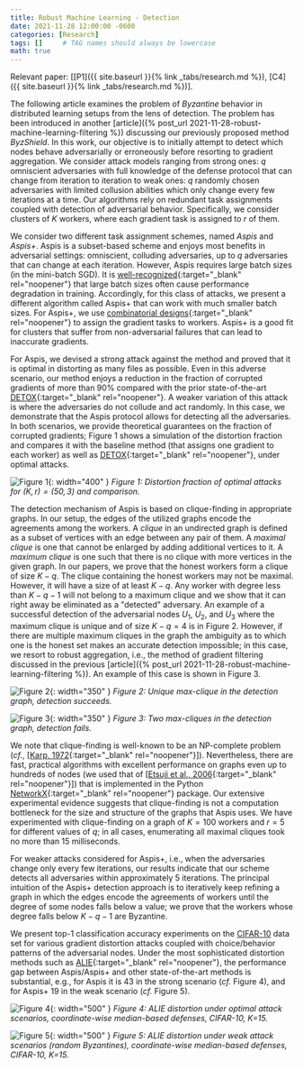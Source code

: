 ```yaml
---
title: Robust Machine Learning - Detection
date: 2021-11-28 12:00:00 -0600
categories: [Research]
tags: []     # TAG names should always be lowercase
math: true
---
```

Relevant paper: [[P1]({{ site.baseurl }}{% link _tabs/research.md %}), [C4]({{ site.baseurl }}{% link _tabs/research.md %})].

The following article examines the problem of *Byzantine* behavior in distributed learning setups from the lens of detection. The problem has been introduced in another [article]({% post_url 2021-11-28-robust-machine-learning-filtering %}) discussing our previously proposed method *ByzShield*. In this work, our objective is to initially attempt to detect which nodes behave adversarially or erroneously before resorting to gradient aggregation. We consider attack models ranging from strong ones: $q$ omniscient adversaries with full knowledge of the defense protocol that can change from iteration to iteration to weak ones: $q$ randomly chosen adversaries with limited collusion abilities which only change every few iterations at a time. Our algorithms rely on redundant task assignments coupled with detection of adversarial behavior. Specifically, we consider clusters of $K$ workers, where each gradient task is assigned to $r$ of them.

We consider two different task assignment schemes, named *Aspis* and *Aspis+*. Aspis is a subset-based scheme and enjoys most benefits in adversarial settings: omniscient, colluding
adversaries, up to $q$ adversaries that can change at each iteration. However, Aspis requires large batch sizes (in the mini-batch SGD). It is [well-recognized](https://arxiv.org/abs/1606.04838){:target="_blank" rel="noopener"} that large batch sizes often cause performance degradation in training. Accordingly, for this class of attacks, we present a different algorithm called Aspis+ that can work with much smaller batch sizes. For Aspis+, we use [combinatorial designs](https://link.springer.com/book/10.1007/b97564){:target="_blank" rel="noopener"} to assign the gradient tasks to workers. Aspis+ is a good fit for clusters that suffer from non-adversarial failures that can lead to inaccurate gradients.

For Aspis, we devised a strong attack against the method and proved that it is optimal in distorting as many files as possible. Even in this adverse scenario, our method enjoys a reduction in the fraction of corrupted gradients of more than 90% compared with the prior state-of-the-art [DETOX](https://papers.nips.cc/paper/9220-detox-a-redundancy-based-framework-for-faster-and-more-robust-gradient-aggregation){:target="_blank" rel="noopener"}. A weaker variation of this attack is where the adversaries do not collude and act randomly. In this case, we demonstrate that the Aspis protocol allows for detecting all the adversaries. In both scenarios, we provide theoretical guarantees on the fraction of corrupted gradients; Figure 1 shows a simulation of the distortion fraction and compares it with the baseline method (that assigns one gradient to each worker) as well as [DETOX](https://papers.nips.cc/paper/9220-detox-a-redundancy-based-framework-for-faster-and-more-robust-gradient-aggregation){:target="_blank" rel="noopener"}, under optimal attacks.

![Figure 1](/kostas_files/distortion_fig_107.png){: width="400" }
*Figure 1: Distortion fraction of optimal attacks for $(K,r)=(50,3)$ and comparison.*

The detection mechanism of Aspis is based on clique-finding in appropriate graphs. In our setup, the edges of the utilized graphs encode the agreements among the workers. A *clique* in an undirected graph is defined as a subset of vertices with an edge between any pair of them. A *maximal clique* is one that cannot be enlarged by adding additional vertices to it. A *maximum clique* is one such that there is no clique with more vertices in the given graph. In our papers, we prove that the honest workers form a clique of size $K-q$. The clique containing the honest workers may not be maximal. However, it will have a size of at least $K-q$. Any worker with degree less than $K-q-1$ will not belong to a maximum clique and we show that it can right away be eliminated as a "detected" adversary. An example of a successful detection of the adversarial nodes $U_1$, $U_2$, and $U_3$ where the maximum clique is unique and of size $K-q = 4$ is in Figure 2. However, if there are multiple maximum cliques in the graph the ambiguity as to which one is the honest set makes an accurate detection impossible; in this case, we resort to robust aggregation, i.e., the method of gradient filtering discussed in the previous [article]({% post_url 2021-11-28-robust-machine-learning-filtering %}). An example of this case is shown in Figure 3.

![Figure 2](/kostas_files/Subset_assignment_K7_r3_graph_success.png){: width="350" }
*Figure 2: Unique max-clique in the detection graph, detection succeeds.*

![Figure 3](/kostas_files/Subset_assignment_K7_r3_graph_failure.png){: width="350" }
*Figure 3: Two max-cliques in the detection graph, detection fails.*

We note that clique-finding is well-known to be an NP-complete problem (*cf.*, [[Karp, 1972](https://link.springer.com/chapter/10.1007/978-1-4684-2001-2_9){:target="_blank" rel="noopener"}]). Nevertheless, there are fast, practical algorithms with excellent performance on graphs even up to hundreds of nodes (we used that of [[Etsuji et al., 2006](https://www.sciencedirect.com/science/article/pii/S0304397506003586){:target="_blank" rel="noopener"}]) that is implemented in the Python [NetworkX](https://networkx.org/documentation/stable/index.html){:target="_blank" rel="noopener"} package. Our extensive experimental evidence suggests that clique-finding is not a computation bottleneck for the size and structure of the graphs that Aspis uses. We have experimented with clique-finding on a graph of $K=100$ workers and $r=5$ for different values of $q$; in all cases, enumerating all maximal cliques took no more than $15$ milliseconds.

For weaker attacks considered for Aspis+, i.e., when the adversaries change only every few iterations, our results indicate that our scheme detects all adversaries within approximately $5$ iterations. The principal intuition of the Aspis+ detection approach is to iteratively keep refining a graph in which the edges encode the agreements of workers until the degree of some nodes falls below a value; we prove that the workers whose degree falls below $K-q-1$ are Byzantine.

We present top-1 classification accuracy experiments on the [CIFAR-10](https://www.cs.toronto.edu/~kriz/cifar.html) data set for various gradient distortion attacks coupled with choice/behavior patterns of the adversarial nodes. Under the most sophisticated distortion methods such as [ALIE](https://papers.nips.cc/paper/9069-a-little-is-enough-circumventing-defenses-for-distributed-learning){:target="_blank" rel="noopener"}, the performance gap between Aspis/Aspis+ and other state-of-the-art methods is substantial, e.g., for Aspis it is $43%$ in the strong scenario (*cf.* Figure 4), and for Aspis+ $19%$ in the weak scenario (*cf.* Figure 5).

![Figure 4](/kostas_files/top1_fig_94.png){: width="500" }
*Figure 4: ALIE distortion under optimal attack scenarios, coordinate-wise median-based defenses, CIFAR-10, K=15.*

![Figure 5](/kostas_files/top1_fig_111.png){: width="500" }
*Figure 5: ALIE distortion under weak attack scenarios (random Byzantines), coordinate-wise median-based defenses, CIFAR-10, K=15.*